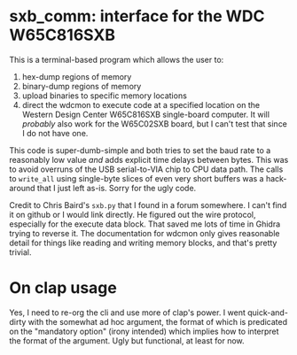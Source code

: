 # sxb_comm: interface for the WDC W65C816SXB

This is a terminal-based program which allows the user to:
1. hex-dump regions of memory
2. binary-dump regions of memory
3. upload binaries to specific memory locations
4. direct the wdcmon to execute code at a specified location
on the Western Design Center W65C816SXB single-board computer.  It
will _probably_ also work for the W65C02SXB board, but I can't test
that since I do not have one.

This code is super-dumb-simple and both tries to set the baud rate to
a reasonably low value _and_ adds explicit time delays between bytes.
This was to avoid overruns of the USB serial-to-VIA chip to CPU data
path.  The calls to `write_all` using single-byte slices of even very
short buffers was a hack-around that I just left as-is.  Sorry for the
ugly code.

Credit to Chris Baird's `sxb.py` that I found in a forum somewhere.  I
can't find it on github or I would link directly.  He figured out the
wire protocol, especially for the execute data block.  That saved me
lots of time in Ghidra trying to reverse it.  The documentation for
wdcmon only gives reasonable detail for things like reading and
writing memory blocks, and that's pretty trivial.

# On clap usage

Yes, I need to re-org the cli and use more of clap's power.  I went
quick-and-dirty with the somewhat ad hoc argument, the format of which
is predicated on the "mandatory option" (irony intended) which
implies how to interpret the format of the argument.  Ugly but
functional, at least for now.
